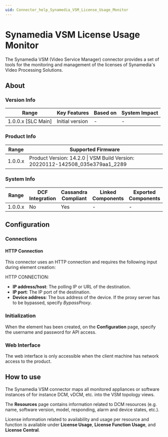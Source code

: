 ```yaml
---
uid: Connector_help_Synamedia_VSM_License_Usage_Monitor
---
```


# Synamedia VSM License Usage Monitor

The Synamedia VSM (Video Service Manager) connector provides a set of tools for the monitoring and management of the licenses of Synamedia's Video Processing Solutions.

## About

### Version Info

| **Range**            | **Key Features** | **Based on** | **System Impact** |
|----------------------|------------------|--------------|-------------------|
| 1.0.0.x \[SLC Main\] | Initial version  | \-           | \-                |

### Product Info

| **Range** | **Supported Firmware**                                                        |
|-----------|-------------------------------------------------------------------------------|
| 1.0.0.x   | Product Version: 14.2.0 \| VSM Build Version: 20220112-142508_035e379aa1_2289 |

### System Info

| **Range** | **DCF Integration** | **Cassandra Compliant** | **Linked Components** | **Exported Components** |
|-----------|---------------------|-------------------------|-----------------------|-------------------------|
| 1.0.0.x   | No                  | Yes                     | \-                    | \-                      |

## Configuration

### Connections

#### HTTP Connection

This connector uses an HTTP connection and requires the following input during element creation:

HTTP CONNECTION:

- **IP address/host**: The polling IP or URL of the destination.
- **IP port**: The IP port of the destination.
- **Device address**: The bus address of the device. If the proxy server has to be bypassed, specify *BypassProxy*.

### Initialization

When the element has been created, on the **Configuration** page, specify the username and password for API access.

### Web Interface

The web interface is only accessible when the client machine has network access to the product.

## How to use

The Synamedia VSM connector maps all monitored appliances or software instances of for instance DCM, vDCM, etc. into the VSM topology views.

The **Resources** page contains information related to DCM resources (e.g. name, software version, model, responding, alarm and device states, etc.).

License information related to availability and usage per resource and function is available under **License Usage**, **License Function Usage**, and **License Central**.

